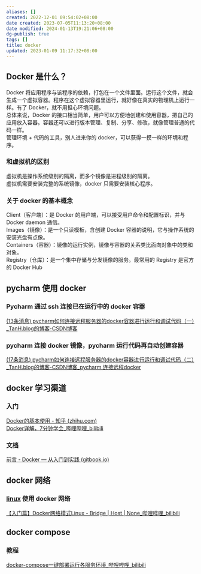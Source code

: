 ```yaml
---
aliases: []
created: 2022-12-01 09:54:02+08:00
date created: 2023-07-05T11:13:20+08:00
date modified: 2024-01-13T19:21:06+08:00
dg-publish: true
tags: []
title: docker
updated: 2023-01-09 11:17:32+08:00
---
```


## Docker 是什么？
Docker 将应用程序与该程序的依赖，打包在一个文件里面。运行这个文件，就会生成一个虚拟容器。程序在这个虚拟容器里运行，就好像在真实的物理机上运行一样。有了 Docker，就不用担心环境问题。  
总体来说，Docker 的接口相当简单，用户可以方便地创建和使用容器，把自己的应用放入容器。容器还可以进行版本管理、复制、分享、修改，就像管理普通的代码一样。  
管理环境 + 代码的工具，别人进来你的 docker，可以获得一摸一样的环境和程序。
### 和虚拟机的区别
虚拟机是操作系统级别的隔离，而多个镜像是进程级别的隔离。  
虚拟机需要安装完整的系统镜像，docker 只需要安装核心程序。
### 关于 docker 的基本概念
Client（客户端）：是 Docker 的用户端，可以接受用户命令和配置标识，并与 Docker daemon 通信。  
Images（镜像）：是一个只读模板，含创建 Docker 容器的说明，它与操作系统的安装光盘有点像。  
Containers（容器）：镜像的运行实例，镜像与容器的关系类比面向对象中的类和对象。  
Registry（仓库）：是一个集中存储与分发镜像的服务。最常用的 Registry 是官方的 Docker Hub
## pycharm 使用 docker
### Pycharm 通过 ssh 连接已在运行中的 docker 容器
[(13条消息) pycharm如何连接远程服务器的docker容器进行运行和调试代码（一）\_TanH.blog的博客-CSDN博客](https://blog.csdn.net/Thanours/article/details/109265315)
### pycharm 连接 docker 镜像，pycharm 运行代码再自动创建容器
[(17条消息) pycharm如何连接远程服务器的docker容器进行运行和调试代码（二）\_TanH.blog的博客-CSDN博客_pycharm 连接远程docker](https://blog.csdn.net/Thanours/article/details/109271836)
## docker 学习渠道
### 入门
[Docker的基本使用 - 知乎 (zhihu.com)](https://zhuanlan.zhihu.com/p/488447990)  
[Docker详解，7分钟学会\_哔哩哔哩\_bilibili](https://www.bilibili.com/video/BV1Yh4y1K7ka/?buvid=XY630CE669F34078F341989B1EE06E60B0127&is_story_h5=false&mid=g8UDjEqHIS5oCexxb9oAEQ%3D%3D&p=1&plat_id=116&share_from=ugc&share_medium=android&share_plat=android&share_session_id=9861becb-1281-4d14-9be9-ec326d571015&share_source=COPY&share_tag=s_i&timestamp=1694309813&unique_k=EYYYGWE&up_id=507373006&vd_source=20cb3e7c6ad3d64f0eb2d763ff005080)
### 文档
[前言 - Docker — 从入门到实践 (gitbook.io)](https://yeasy.gitbook.io/docker_practice/)
## docker 网络
### [linux](../linux/linux.md) 使用 docker 网络
[【入门篇】Docker网络模式Linux - Bridge | Host | None\_哔哩哔哩\_bilibili](https://www.bilibili.com/video/BV1Aj411r71b/?spm_id_from=333.337.search-card.all.click&vd_source=20cb3e7c6ad3d64f0eb2d763ff005080)
## docker compose
### 教程
[docker-compose一键部署运行各服务环境\_哔哩哔哩\_bilibili](https://www.bilibili.com/video/BV1Ph4y177i8/?spm_id_from=333.337.search-card.all.click)